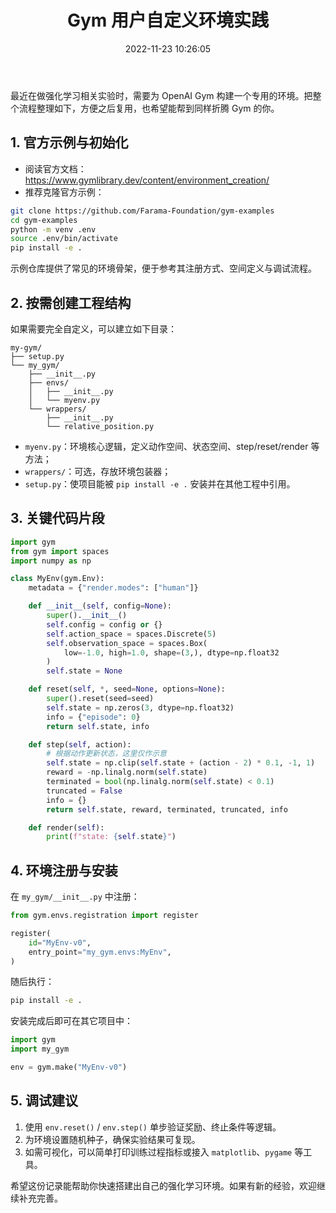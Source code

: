 ﻿---
title: "Gym 用户自定义环境实践"
date: 2022-11-23 10:26:05
draft: false
---

最近在做强化学习相关实验时，需要为 OpenAI Gym 构建一个专用的环境。把整个流程整理如下，方便之后复用，也希望能帮到同样折腾 Gym 的你。

## 1. 官方示例与初始化

- 阅读官方文档：<https://www.gymlibrary.dev/content/environment_creation/>
- 推荐克隆官方示例：

```bash
git clone https://github.com/Farama-Foundation/gym-examples
cd gym-examples
python -m venv .env
source .env/bin/activate
pip install -e .
```

示例仓库提供了常见的环境骨架，便于参考其注册方式、空间定义与调试流程。

## 2. 按需创建工程结构

如果需要完全自定义，可以建立如下目录：

```
my-gym/
├── setup.py
└── my_gym/
    ├── __init__.py
    ├── envs/
    │   ├── __init__.py
    │   └── myenv.py
    └── wrappers/
        ├── __init__.py
        └── relative_position.py
```

- `myenv.py`：环境核心逻辑，定义动作空间、状态空间、step/reset/render 等方法；
- `wrappers/`：可选，存放环境包装器；
- `setup.py`：使项目能被 `pip install -e .` 安装并在其他工程中引用。

## 3. 关键代码片段

```python
import gym
from gym import spaces
import numpy as np

class MyEnv(gym.Env):
    metadata = {"render.modes": ["human"]}

    def __init__(self, config=None):
        super().__init__()
        self.config = config or {}
        self.action_space = spaces.Discrete(5)
        self.observation_space = spaces.Box(
            low=-1.0, high=1.0, shape=(3,), dtype=np.float32
        )
        self.state = None

    def reset(self, *, seed=None, options=None):
        super().reset(seed=seed)
        self.state = np.zeros(3, dtype=np.float32)
        info = {"episode": 0}
        return self.state, info

    def step(self, action):
        # 根据动作更新状态，这里仅作示意
        self.state = np.clip(self.state + (action - 2) * 0.1, -1, 1)
        reward = -np.linalg.norm(self.state)
        terminated = bool(np.linalg.norm(self.state) < 0.1)
        truncated = False
        info = {}
        return self.state, reward, terminated, truncated, info

    def render(self):
        print(f"state: {self.state}")
```

## 4. 环境注册与安装

在 `my_gym/__init__.py` 中注册：

```python
from gym.envs.registration import register

register(
    id="MyEnv-v0",
    entry_point="my_gym.envs:MyEnv",
)
```

随后执行：

```bash
pip install -e .
```

安装完成后即可在其它项目中：

```python
import gym
import my_gym

env = gym.make("MyEnv-v0")
```

## 5. 调试建议

1. 使用 `env.reset()` / `env.step()` 单步验证奖励、终止条件等逻辑。
2. 为环境设置随机种子，确保实验结果可复现。
3. 如需可视化，可以简单打印训练过程指标或接入 `matplotlib`、`pygame` 等工具。

希望这份记录能帮助你快速搭建出自己的强化学习环境。如果有新的经验，欢迎继续补充完善。
